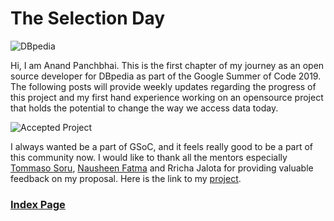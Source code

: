 # The Selection Day

![DBpedia](https://wiki.dbpedia.org/sites/default/files/DBpediaLogoFull.png)

Hi, I am Anand Panchbhai. This is the first chapter of my journey as an open source developer for DBpedia as part of the Google Summer of Code 2019. The following posts will provide weekly updates regarding the progress of this project and my first hand experience working on an opensource project that holds the potential to change the way we access data today.


![Accepted Project](static/project.png)


I always wanted be a part of GSoC, and it feels really good to be a part of this community now. I would like to thank all the mentors especially [Tommaso Soru](http://tommaso-soru.it/), [Nausheen Fatma](https://nausheenfatma.wordpress.com/) and Rricha Jalota for providing valuable feedback on my proposal. Here is the link to my [project](https://summerofcode.withgoogle.com/projects/#4615170624585728).

### [Index Page](https://anandpanchbhai.com/A-Neural-QA-Model-for-DBpedia/)









